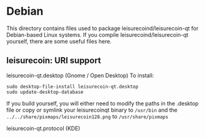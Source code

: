 
Debian
====================
This directory contains files used to package leisurecoind/leisurecoin-qt
for Debian-based Linux systems. If you compile leisurecoind/leisurecoin-qt yourself, there are some useful files here.

## leisurecoin: URI support ##


leisurecoin-qt.desktop  (Gnome / Open Desktop)
To install:

	sudo desktop-file-install leisurecoin-qt.desktop
	sudo update-desktop-database

If you build yourself, you will either need to modify the paths in
the .desktop file or copy or symlink your leisurecoinqt binary to `/usr/bin`
and the `../../share/pixmaps/leisurecoin128.png` to `/usr/share/pixmaps`

leisurecoin-qt.protocol (KDE)

